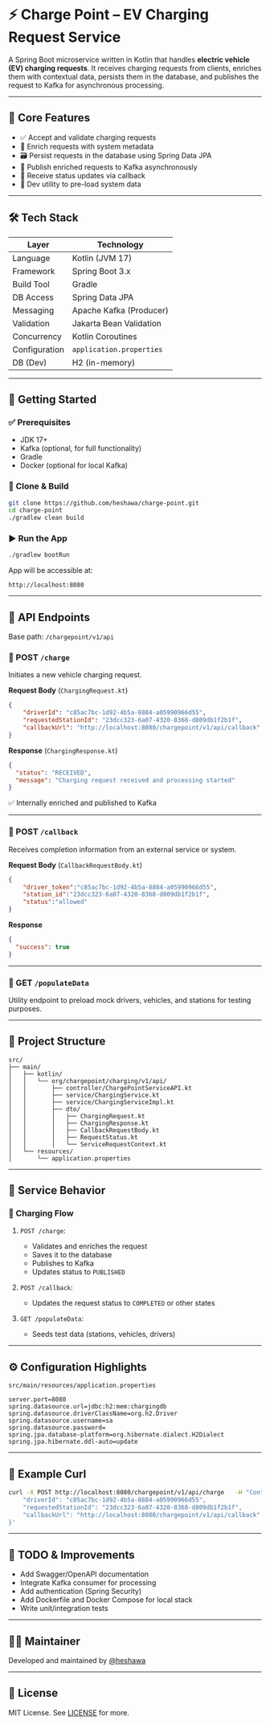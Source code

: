 # ⚡ Charge Point – EV Charging Request Service

A Spring Boot microservice written in Kotlin that handles **electric vehicle (EV) charging requests**. It receives charging requests from clients, enriches them with contextual data, persists them in the database, and publishes the request to Kafka for asynchronous processing.

---

## 📌 Core Features

- ✅ Accept and validate charging requests  
- 🧠 Enrich requests with system metadata  
- 🗃️ Persist requests in the database using Spring Data JPA  
- 🚀 Publish enriched requests to Kafka asynchronously  
- 🔁 Receive status updates via callback  
- 🧪 Dev utility to pre-load system data  

---

## 🛠️ Tech Stack

| Layer         | Technology                    |
|--------------|-------------------------------|
| Language      | Kotlin (JVM 17)               |
| Framework     | Spring Boot 3.x               |
| Build Tool    | Gradle                        |
| DB Access     | Spring Data JPA               |
| Messaging     | Apache Kafka (Producer)       |
| Validation    | Jakarta Bean Validation       |
| Concurrency   | Kotlin Coroutines             |
| Configuration | `application.properties`      |
| DB (Dev)      | H2 (in-memory)                |

---

## 🚀 Getting Started

### ✅ Prerequisites

- JDK 17+
- Kafka (optional, for full functionality)
- Gradle
- Docker (optional for local Kafka)

### 🧪 Clone & Build

```bash
git clone https://github.com/heshawa/charge-point.git
cd charge-point
./gradlew clean build
```

### ▶️ Run the App

```bash
./gradlew bootRun
```

App will be accessible at:  
```
http://localhost:8080
```

---

## 🔗 API Endpoints

Base path: `/chargepoint/v1/api`

### 🔋 POST `/charge`

Initiates a new vehicle charging request.

**Request Body** (`ChargingRequest.kt`)
```json
{
    "driverId": "c85ac7bc-1d92-4b5a-8884-a05990966d55",
    "requestedStationId": "23dcc323-6a07-4320-8368-d809db1f2b1f",
    "callbackUrl": "http://localhost:8080/chargepoint/v1/api/callback"
}
```

**Response** (`ChargingResponse.kt`)
```json
{
  "status": "RECEIVED",
  "message": "Charging request received and processing started"
}
```

✅ Internally enriched and published to Kafka

---

### 🔁 POST `/callback`

Receives completion information from an external service or system.

**Request Body** (`CallbackRequestBody.kt`)
```json
{
    "driver_token":"c85ac7bc-1d92-4b5a-8884-a05990966d55",
    "station_id":"23dcc323-6a07-4320-8368-d809db1f2b1f",
    "status":"allowed"
}
```

**Response**
```json
{
  "success": true
}
```

---

### 🧪 GET `/populateData`

Utility endpoint to preload mock drivers, vehicles, and stations for testing purposes.

---

## 📁 Project Structure

```
src/
├── main/
│   ├── kotlin/
│   │   └── org/chargepoint/charging/v1/api/
│   │       ├── controller/ChargePointServiceAPI.kt
│   │       ├── service/ChargingService.kt
│   │       ├── service/ChargingServiceImpl.kt
│   │       ├── dto/
│   │       │   ├── ChargingRequest.kt
│   │       │   ├── ChargingResponse.kt
│   │       │   ├── CallbackRequestBody.kt
│   │       │   ├── RequestStatus.kt
│   │       │   └── ServiceRequestContext.kt
│   └── resources/
│       └── application.properties
```

---

## 🧠 Service Behavior

### 🔄 Charging Flow

1. `POST /charge`:  
   - Validates and enriches the request  
   - Saves it to the database  
   - Publishes to Kafka  
   - Updates status to `PUBLISHED`

2. `POST /callback`:  
   - Updates the request status to `COMPLETED` or other states

3. `GET /populateData`:  
   - Seeds test data (stations, vehicles, drivers)

---

## ⚙️ Configuration Highlights

`src/main/resources/application.properties`
```properties
server.port=8080
spring.datasource.url=jdbc:h2:mem:chargingdb
spring.datasource.driverClassName=org.h2.Driver
spring.datasource.username=sa
spring.datasource.password=
spring.jpa.database-platform=org.hibernate.dialect.H2Dialect
spring.jpa.hibernate.ddl-auto=update
```

---

## 🧪 Example Curl

```bash
curl -X POST http://localhost:8080/chargepoint/v1/api/charge   -H "Content-Type: application/json"   -d '{
    "driverId": "c85ac7bc-1d92-4b5a-8884-a05990966d55",
    "requestedStationId": "23dcc323-6a07-4320-8368-d809db1f2b1f",
    "callbackUrl": "http://localhost:8080/chargepoint/v1/api/callback"
}'
```

---

## 🔐 TODO & Improvements

- Add Swagger/OpenAPI documentation
- Integrate Kafka consumer for processing
- Add authentication (Spring Security)
- Add Dockerfile and Docker Compose for local stack
- Write unit/integration tests

---

## 👨‍💻 Maintainer

Developed and maintained by [@heshawa](https://github.com/heshawa)

---

## 📄 License

MIT License. See [LICENSE](./LICENSE) for more.
